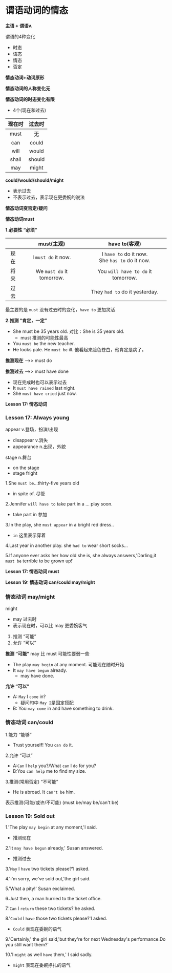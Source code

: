 # 谓语动词的情态

**主语 + 谓语v.**

谓语的4种变化
* 时态
* 语态
* 情态
* 否定

**情态动词+动词原形**

**情态动词的人称变化无**

**情态动词的时态变化有限**
* 4个(现在和过去)

|现在时|过去时|
|:-:|:-:|
|must|无|
|can|could|
|will|would|
|shall|should|
|may|might|

**could/would/should/might**
* 表示过去
* 不表示过去，表示现在更委婉的说法

**情态动词变否定/疑问**

**情态动词must**

**1.必要性 “必须”**

||must(主观)|have to(客观)|
|:-:|:-:|:-:|
|现在|I `must do` it now.|I `have to` do it now.<br/> She `has to` do it now.|
|将来|We `must do` it tomorrow.|You `will have to do` it tomorrow.|
|过去||They `had to` do it yesterday.|

最主要的是 `must` 没有过去时的变化，`have to` 更加灵活

**2.推测     “肯定，一定”**
* She must be 35 years old. 对比：She is 35 years old.
  * must 推测的可能性最高
* You `must be` the new teacher.
* He looks pale. He `must be` ill. 他看起来脸色苍白，他肯定是病了。

**推测现在** -->> must do

**推测过去** -->> must have done
  * 现在完成时也可以表示过去
  * It `must have rained` last night.
  * She `must have cried` just now.

**Lesson 17: 情态动词**

### Lesson 17: Always young

appear v.登场，扮演/出现
* disappear v.消失
* appearance n.出现，外貌

stage n.舞台
* on the stage
* stage fright

1.She `must be`...thirty-five years old
  * in spite of. 尽管

2.Jennifer `will have to` take part in a ... play soon.
  * take part in 参加

3.In the play, she `must appear` in a bright red dress..
  * `in` 这里表示穿着

4.Last year in another play. she `had to` wear short socks...

5.If anyone ever asks her how old she is, she always answers,'Darling,it `must be` terrible to be grown up!'

**Lesson 17: 情态动词 must**

**Lesson 19: 情态动词 can/could  may/might**

### 情态动词 may/might
might
* may 过去时
* 表示现在时，可以比 may 更委婉客气

1. 推测  “可能”
2. 允许  “可以”

**推测  “可能”** may 比 must 可能性要弱一些
* The play `may begin` at any moment. 可能现在随时开始
* It `may have begun` already. 
  * may have done.

**允许  “可以”**
* A: `May` I `come` in?
  * 疑问句中 `May I`是固定搭配
* B: You `may come` in and have something to drink.

### 情态动词 can/could
1.能力 “能够”
* Trust yourself! You `can do` it.

2.允许 “可以”
* A:`Can` I `help` you?/What `can` I `do` for you?
* B:You `can help` me to find my size.

3.推测(常用否定) “不可能”
* He is abroad. It `can't be` him.

表示推测(可能/或许/不可能) (must be/may be/can't be)

### Lesson 19: Sold out
1.'The play `may begin` at any moment,'I said.
* 推测现在

2.'It `may have begun` already,' Susan answered.
* 推测过去

3.'`May` I `have` two tickets please?'I asked.

4.'I'm sorry, we've sold out,'the girl said.

5.'What a pity!' Susan exclaimed.

6.Just then, a man hurried to the ticket office.

7.'`Can` I `return` these two tickets?'he asked.

8.'`Could` I `have` those two tickets please?'I asked.
  * `Could` 表现在委婉的语气

9.'Certainly,' the girl said,'but they're for next Wednesday's performance.Do you still want them?'

10.'I `might` as well `have` them,' I said sadly.
  * `might` 表现在委婉挣扎的语气